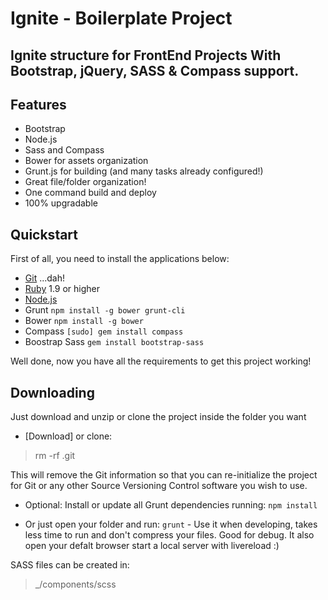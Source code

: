 # Ignite - Boilerplate Project

## Ignite structure for FrontEnd Projects With Bootstrap, jQuery, SASS &amp; Compass support.

## Features

  * Bootstrap
  * Node.js
  * Sass and Compass
  * Bower for assets organization
  * Grunt.js for building (and many tasks already configured!)
  * Great file/folder organization!
  * One command build and deploy
  * 100% upgradable

## Quickstart

  First of all, you need to install the applications below:
  * [Git](http://git-scm.com/) ...dah!
  * [Ruby](https://www.ruby-lang.org/en/) 1.9 or higher
  * [Node.js](http://nodejs.org)
  * Grunt `npm install -g bower grunt-cli`
  * Bower `npm install -g bower`
  * Compass `[sudo] gem install compass`
  * Boostrap Sass `gem install bootstrap-sass`

  Well done, now you have all the requirements to get this project working!

 ## Downloading

  Just download and unzip or clone the project inside the folder you want
  * [Download] or clone:

 > rm -rf .git

This will remove the Git information so that you can re-initialize the project for Git or any other Source Versioning Control software you wish to use.


  * Optional: Install or update all Grunt dependencies running:
  `npm install`

  * Or just open your folder and run:
   `grunt`  - Use it when developing, takes less time to run and don't compress your files. Good for debug. It also open your defalt browser start a local server with livereload :)
   

SASS files can be created in:

> _/components/scss